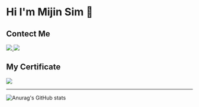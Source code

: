 # Hi I'm Mijin Sim 👋

<!--
**azure-553/azure-553** is a ✨ _special_ ✨ repository because its `README.md` (this file) appears on your GitHub profile.

Here are some ideas to get you started:

- 🔭 I’m currently working on ...
- 🌱 I’m currently learning ...
- 👯 I’m looking to collaborate on ...
- 🤔 I’m looking for help with ...
- 💬 Ask me about ...
- 📫 How to reach me: ...
- 😄 Pronouns: ...
- ⚡ Fun fact: ...
-->

## Contect Me
<a href="https://www.instagram.com/mj_j_xim/?hl=ko" target="_blank"><img src="https://img.shields.io/badge/Instagram-E4405F?style=flat-square&logo=Instagram&logoColor=white"/>
<a herf="simmijin816@gmail.com"><img src="https://img.shields.io/badge/simmijin816@gmail.com-EA4335?style=flat-square&logo=Gmail&logoColor=white"/>

  
## My Certificate
<img src="https://img.shields.io/badge/Microsoft AZ900-0078D4?style=flat-square&logo=MicrosoftAzure&logoColor=white"/>
  
  
----
![Anurag's GitHub stats](https://github-readme-stats.vercel.app/api?username=azure-553&show_icons=true&theme=radical)

